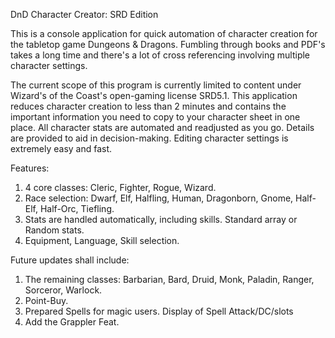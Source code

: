 DnD Character Creator: SRD Edition

This is a console application for quick automation of character creation for the tabletop game Dungeons & Dragons. 
Fumbling through books and PDF's takes a long time and there's a lot of cross referencing involving multiple character settings.

The current scope of this program is currently limited to content under Wizard's of the Coast's open-gaming license SRD5.1.
This application reduces character creation to less than 2 minutes and contains the important information you need to copy to your character sheet in one place.
All character stats are automated and readjusted as you go. Details are provided to aid in decision-making.
Editing character settings is extremely easy and fast.

Features:
1. 4 core classes: Cleric, Fighter, Rogue, Wizard.
2. Race selection: Dwarf, Elf, Halfling, Human, Dragonborn, Gnome, Half-Elf, Half-Orc, Tiefling.
3. Stats are handled automatically, including skills. Standard array or Random stats.
4. Equipment, Language, Skill selection.

Future updates shall include:
1. The remaining classes: Barbarian, Bard, Druid, Monk, Paladin, Ranger, Sorceror, Warlock.
2. Point-Buy.
3. Prepared Spells for magic users. Display of Spell Attack/DC/slots
4. Add the Grappler Feat.
